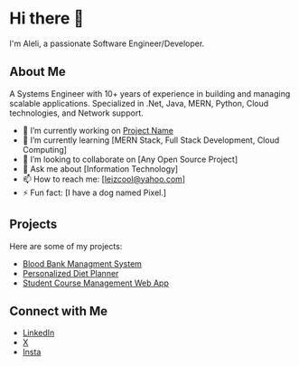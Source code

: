 # Hi there 👋

I'm Aleli, a passionate Software Engineer/Developer.

## About Me
A Systems Engineer with 10+ years of experience in building and managing scalable applications. Specialized in .Net, Java, MERN, Python, Cloud technologies, and Network support.

- 🔭 I’m currently working on [Project Name](https://github.com/leizcool/Personalized-Diet-Planner.git)
- 🌱 I’m currently learning [MERN Stack, Full Stack Development, Cloud Computing]
- 👯 I’m looking to collaborate on [Any Open Source Project]
- 💬 Ask me about [Information Technology]
- 📫 How to reach me: [leizcool@yahoo.com]
- ⚡ Fun fact: [I have a dog named Pixel.]

## Projects

Here are some of my projects:

- [Blood Bank Managment System](https://github.com/leizcool/Blood-Bank-Management-System.git)
- [Personalized Diet Planner](https://github.com/leizcool/Personalized-Diet-Planner.git)
- [Student Course Management Web App](https://github.com/leizcool/Student-Course-Web-App.git)

## Connect with Me

- [LinkedIn](https://www.linkedin.com/in/alelimacapagal)
- [X](https://x.com/leizcool2025)
- [Insta](https://instagram.com/leizc001)
